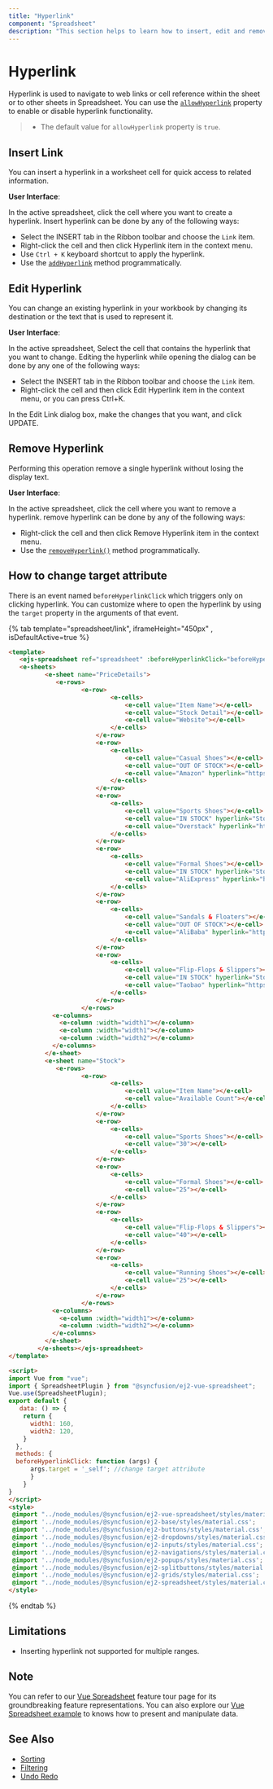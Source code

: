 ```yaml
---
title: "Hyperlink"
component: "Spreadsheet"
description: "This section helps to learn how to insert, edit and remove a hyperlink in Spreadsheet control."
---
```


# Hyperlink

Hyperlink is used to navigate to web links or cell reference within the sheet or to other sheets in Spreadsheet. You can use the [`allowHyperlink`](../api/spreadsheet/#allowHyperlink) property to enable or disable hyperlink functionality.

> * The default value for `allowHyperlink` property is `true`.

## Insert Link

You can insert a hyperlink in a worksheet cell for quick access to related information.

**User Interface**:

In the active spreadsheet, click the cell where you want to create a hyperlink. Insert hyperlink can be done by any of the following ways:

* Select the INSERT tab in the Ribbon toolbar and choose the `Link` item.
* Right-click the cell and then click Hyperlink item in the context menu.
* Use `Ctrl + K` keyboard shortcut to apply the hyperlink.
* Use the [`addHyperlink`](../api/spreadsheet/#hyperlink) method programmatically.

## Edit Hyperlink

You can change an existing hyperlink in your workbook by changing its destination or the text that is used to represent it.

**User Interface**:

In the active spreadsheet, Select the cell that contains the hyperlink that you want to change. Editing the hyperlink while opening the dialog can be done by any one of the following ways:

* Select the INSERT tab in the Ribbon toolbar and choose the `Link` item.
* Right-click the cell and then click Edit Hyperlink item in the context menu, or you can press Ctrl+K.

In the Edit Link dialog box, make the changes that you want, and click UPDATE.

## Remove Hyperlink

Performing this operation remove a single hyperlink without losing the display text.

**User Interface**:

In the active spreadsheet, click the cell where you want to remove a hyperlink. remove hyperlink can be done by any of the following ways:
* Right-click the cell and then click Remove Hyperlink item in the context menu.
* Use the [`removeHyperlink()`](../api/spreadsheet/#hyperlink) method programmatically.

## How to change target attribute

There is an event named `beforeHyperlinkClick` which triggers only on clicking hyperlink. You can customize where to open the hyperlink by using the `target` property in the arguments of that event.

{% tab template="spreadsheet/link", iframeHeight="450px" , isDefaultActive=true %}

```html
<template>
   <ejs-spreadsheet ref="spreadsheet" :beforeHyperlinkClick="beforeHyperlinkClick">
   <e-sheets>
          <e-sheet name="PriceDetails">
             <e-rows>
                    <e-row>
                            <e-cells>
                                <e-cell value="Item Name"></e-cell>
                                <e-cell value="Stock Detail"></e-cell>
                                <e-cell value="Website"></e-cell>
                            </e-cells>
                        </e-row>
                        <e-row>
                            <e-cells>
                                <e-cell value="Casual Shoes"></e-cell>
                                <e-cell value="OUT OF STOCK"></e-cell>
                                <e-cell value="Amazon" hyperlink="https://www.amazon.com/"></e-cell>
                            </e-cells>
                        </e-row>
                        <e-row>
                            <e-cells>
                                <e-cell value="Sports Shoes"></e-cell>
                                <e-cell value="IN STOCK" hyperlink="Stock!A2:B2"></e-cell>
                                <e-cell value="Overstack" hyperlink="https://www.overstock.com/"></e-cell>
                            </e-cells>
                        </e-row>
                        <e-row>
                            <e-cells>
                                <e-cell value="Formal Shoes"></e-cell>
                                <e-cell value="IN STOCK" hyperlink="Stock!A3:B3"></e-cell>
                                <e-cell value="AliExpress" hyperlink="https://www.aliexpress.com/"></e-cell>
                            </e-cells>
                        </e-row>
                        <e-row>
                            <e-cells>
                                <e-cell value="Sandals & Floaters"></e-cell>
                                <e-cell value="OUT OF STOCK"></e-cell>
                                <e-cell value="AliBaba" hyperlink="https://www.aliBaba.com/"></e-cell>
                            </e-cells>
                        </e-row>
                        <e-row>
                            <e-cells>
                                <e-cell value="Flip-Flops & Slippers"></e-cell>
                                <e-cell value="IN STOCK" hyperlink="Stock!A4:B4"></e-cell>
                                <e-cell value="Taobao" hyperlink="https://www.taobao.com/"></e-cell>
                            </e-cells>
                        </e-row>
                    </e-rows>
            <e-columns>
              <e-column :width="width1"></e-column>
              <e-column :width="width1"></e-column>
              <e-column :width="width2"></e-column>
            </e-columns>
          </e-sheet>
          <e-sheet name="Stock">
             <e-rows>
                    <e-row>
                            <e-cells>
                                <e-cell value="Item Name"></e-cell>
                                <e-cell value="Available Count"></e-cell>
                            </e-cells>
                        </e-row>
                        <e-row>
                            <e-cells>
                                <e-cell value="Sports Shoes"></e-cell>
                                <e-cell value="30"></e-cell>
                            </e-cells>
                        </e-row>
                        <e-row>
                            <e-cells>
                                <e-cell value="Formal Shoes"></e-cell>
                                <e-cell value="25"></e-cell>
                            </e-cells>
                        </e-row>
                        <e-row>
                            <e-cells>
                                <e-cell value="Flip-Flops & Slippers"></e-cell>
                                <e-cell value="40"></e-cell>
                            </e-cells>
                        </e-row>
                        <e-row>
                            <e-cells>
                                <e-cell value="Running Shoes"></e-cell>
                                <e-cell value="25"></e-cell>
                            </e-cells>
                        </e-row>
                    </e-rows>
            <e-columns>
              <e-column :width="width1"></e-column>
              <e-column :width="width2"></e-column>
            </e-columns>
          </e-sheet>
        </e-sheets></ejs-spreadsheet>
</template>

<script>
import Vue from "vue";
import { SpreadsheetPlugin } from "@syncfusion/ej2-vue-spreadsheet";
Vue.use(SpreadsheetPlugin);
export default {
   data: () => {
    return {
      width1: 160,
      width2: 120,
    }
  },
  methods: {
  beforeHyperlinkClick: function (args) {
      args.target = '_self'; //change target attribute
      }
    }
}
</script>
<style>
 @import "../node_modules/@syncfusion/ej2-vue-spreadsheet/styles/material.css";
 @import '../node_modules/@syncfusion/ej2-base/styles/material.css';  
 @import '../node_modules/@syncfusion/ej2-buttons/styles/material.css';  
 @import '../node_modules/@syncfusion/ej2-dropdowns/styles/material.css';  
 @import '../node_modules/@syncfusion/ej2-inputs/styles/material.css';  
 @import '../node_modules/@syncfusion/ej2-navigations/styles/material.css';
 @import '../node_modules/@syncfusion/ej2-popups/styles/material.css';
 @import '../node_modules/@syncfusion/ej2-splitbuttons/styles/material.css';
 @import '../node_modules/@syncfusion/ej2-grids/styles/material.css';
 @import "../node_modules/@syncfusion/ej2-spreadsheet/styles/material.css";
</style>
```

{% endtab %}

## Limitations

* Inserting hyperlink not supported for multiple ranges.

## Note

You can refer to our [Vue Spreadsheet](https://www.syncfusion.com/vue-ui-components/vue-spreadsheet) feature tour page for its groundbreaking feature representations. You can also explore our [Vue Spreadsheet example](https://ej2.syncfusion.com/vue/demos/#/material/spreadsheet/default.html) to knows how to present and manipulate data.

## See Also

* [Sorting](./sort)
* [Filtering](./filter)
* [Undo Redo](./undo-redo)